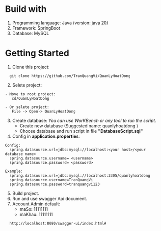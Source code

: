 # Build with
1. Programming language: Java (version: java 20)
2. Framework: SpringBoot
3. Database: MySQL
   
# Getting Started
1. Clone this project:
```
  git clone https://github.com/TranQuangVi/QuanLyHoatDong
```
2. Selete project:
```
- Move to root project:
   cd/QuanLyHoatDong

- Or selete project:
   File -> Open-> QuanLyHoatDong
```
3. Create database: _You can use WorKBench or any tool to run the script._
   - Create new database (Suggested name: quanlyhoatdong )
   - Choose database and run script in file **"DatabaseScript.sql"**
4. Config in **application.properties**:
```
Config:
  spring.datasource.url=jdbc:mysql://localhost:<your host>/<your database name>
  spring.datasource.username= <username>
  spring.datasource.password= <password>

Example:
  spring.datasource.url=jdbc:mysql://localhost:3305/quanlyhoatdong
  spring.datasource.username=TranQuangVi
  spring.datasource.password=tranquangvi123
```
5. Build project.
6. Run and use swagger Api document.
7. Account Admin default:
   - maSo: 11111111
   - maKhau: 11111111
```
  http://localhost:8080/swagger-ui/index.html#
```
